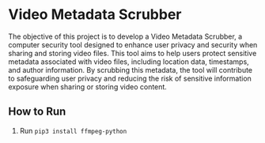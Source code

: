 # Video Metadata Scrubber
The objective of this project is to develop a Video Metadata Scrubber, a computer security tool designed to enhance user privacy and security when sharing
and storing video files. This tool aims to help users protect sensitive metadata
associated with video files, including location data, timestamps, and author
information. By scrubbing this metadata, the tool will contribute to safeguarding user privacy and reducing the risk of sensitive information exposure when
sharing or storing video content.

## How to Run
1. Run `pip3 install ffmpeg-python`
